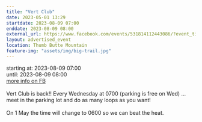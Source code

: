 ```yaml
---
title: "Vert Club"
date: 2023-05-01 13:29
startdate: 2023-08-09 07:00
enddate: 2023-08-09 08:00
external_url: https://www.facebook.com/events/531814112443086/?event_time_id=531814145776416
layout: advertised_event
location: Thumb Butte Mountain
feature-img: "assets/img/big-trail.jpg"
---
```


starting at: 2023-08-09 07:00<br>until: 2023-08-09 08:00<br><a href="https://www.facebook.com/events/531814112443086/?event_time_id=531814145776416">more info on FB</a><br><br>Vert Club is back!! Every Wednesday at 0700 (parking is free on Wed) … meet in the parking lot and do as many loops as you want!<br>
  <br>
  On 1 May the time will change to 0600 so we can beat the heat.<br>
  <br>
  
